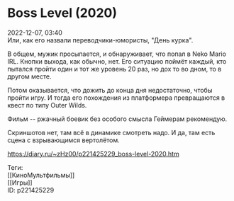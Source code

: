 Boss Level (2020)
==================

   
 2022-12-07, 03:40   
  Или, как его назвали переводчики-юмористы, "День курка".   
   
 В общем, мужик просыпается, и обнаруживает, что попал в Neko Mario IRL. Кнопки выхода, как обычно, нет. Его ситуацию поймёт каждый, кто пытался пройти один и тот же уровень 20 раз, но дох то во дном, то в другом месте.   
   
 Потом оказывается, что дожить до конца дня недостаточно, чтобы пройти игру. И тогда его похождения из платформера превращаются в квест по типу Outer Wilds.   
   
 Фильм -- ржачный боевик без особого смысла Геймерам рекомендую.   
   
 Скриншотов нет, там всё в динамике смотреть надо. И да, там есть сцена с взрывающимся вертолётом.   
    
 <https://diary.ru/~zHz00/p221425229_boss-level-2020.htm>   
   
 Теги:   
 [[КиноМультфильмы]]   
 [[Игры]]   
 ID: p221425229